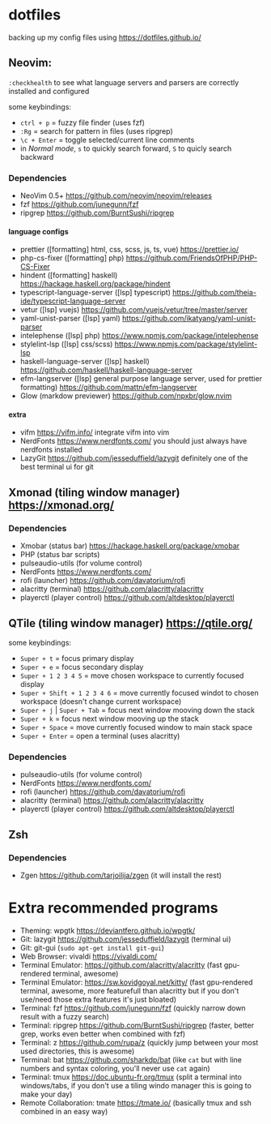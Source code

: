 # dotfiles
backing up my config files using https://dotfiles.github.io/
## Neovim:
`:checkhealth` to see what language servers and parsers are correctly installed and configured

some keybindings:
- `ctrl + p` = fuzzy file finder (uses fzf)
- `:Rg` = search for pattern in files (uses ripgrep)
- `\c + Enter` = toggle selected/current line comments
- in *Normal mode*, `s` to quickly search forward, `S` to quicly search backward
### Dependencies
- NeoVim 0.5+ https://github.com/neovim/neovim/releases
- fzf https://github.com/junegunn/fzf
- ripgrep https://github.com/BurntSushi/ripgrep
#### language configs
- prettier ([formatting] html, css, scss, js, ts, vue) https://prettier.io/
- php-cs-fixer ([formatting] php) https://github.com/FriendsOfPHP/PHP-CS-Fixer
- hindent ([formatting] haskell) https://hackage.haskell.org/package/hindent
- typescript-language-server ([lsp] typescript) https://github.com/theia-ide/typescript-language-server
- vetur ([lsp] vuejs) https://github.com/vuejs/vetur/tree/master/server
- yaml-unist-parser ([lsp] yaml) https://github.com/ikatyang/yaml-unist-parser
- intelephense ([lsp] php) https://www.npmjs.com/package/intelephense
- stylelint-lsp ([lsp] css/scss) https://www.npmjs.com/package/stylelint-lsp
- haskell-language-server ([lsp] haskell) https://github.com/haskell/haskell-language-server
- efm-langserver ([lsp] general purpose language server, used for prettier formatting) https://github.com/mattn/efm-langserver
- Glow (markdow previewer) https://github.com/npxbr/glow.nvim
#### extra
- vifm https://vifm.info/ integrate vifm into vim
- NerdFonts https://www.nerdfonts.com/ you should just always have nerdfonts installed
- LazyGit https://github.com/jesseduffield/lazygit definitely one of the best terminal ui for git
## Xmonad (tiling window manager) https://xmonad.org/
### Dependencies
- Xmobar (status bar) https://hackage.haskell.org/package/xmobar
- PHP (status bar scripts)
- pulseaudio-utils (for volume control)
- NerdFonts https://www.nerdfonts.com/
- rofi (launcher) https://github.com/davatorium/rofi
- alacritty (terminal) https://github.com/alacritty/alacritty
- playerctl (player control) https://github.com/altdesktop/playerctl
## QTile (tiling window manager) https://qtile.org/
some keybindings:
- `Super + t` = focus primary display
- `Super + e` = focus secondary display
- `Super + 1 2 3 4 5` = move chosen workspace to currently focused display
- `Super + Shift + 1 2 3 4 6` = move currently focused windot to chosen workspace (doesn't change current workspace)
- `Super + j` | `Super + Tab` = focus next window mooving down the stack
- `Super + k` = focus next window mooving up the stack
- `Super + Space` = move currently focused window to main stack space
- `Super + Enter` = open a terminal (uses alacritty)
### Dependencies
- pulseaudio-utils (for volume control)
- NerdFonts https://www.nerdfonts.com/
- rofi (launcher) https://github.com/davatorium/rofi
- alacritty (terminal) https://github.com/alacritty/alacritty
- playerctl (player control) https://github.com/altdesktop/playerctl
## Zsh
### Dependencies
- Zgen https://github.com/tarjoilija/zgen (it will install the rest)
# Extra recommended programs
- Theming: wpgtk https://deviantfero.github.io/wpgtk/
- Git: lazygit https://github.com/jesseduffield/lazygit (terminal ui)
- Git: git-gui (`sudo apt-get install git-gui`)
- Web Browser: vivaldi https://vivaldi.com/
- Terminal Emulator: https://github.com/alacritty/alacritty (fast gpu-rendered terminal, awesome)
- Terminal Emulator: https://sw.kovidgoyal.net/kitty/ (fast gpu-rendered terminal, awesome, more featurefull than alacritty but if you don't use/need those extra features it's just bloated)
- Terminal: fzf https://github.com/junegunn/fzf (quickly narrow down result with a fuzzy search)
- Terminal: ripgrep https://github.com/BurntSushi/ripgrep (faster, better grep, works even better when combined with fzf)
- Terminal: z https://github.com/rupa/z (quickly jump between your most used directories, this is awesome)
- Terminal: bat https://github.com/sharkdp/bat (like `cat` but with line numbers and syntax coloring, you'll never use `cat` again)
- Terminal: tmux https://doc.ubuntu-fr.org/tmux (split a terminal into windows/tabs, if you don't use a tiling windo manager this is going to make your day)
- Remote Collaboration: tmate https://tmate.io/ (basically tmux and ssh combined in an easy way)


